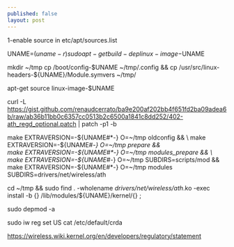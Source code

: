 ```yaml
---
published: false
layout: post
---
```


1-enable source in etc/apt/sources.list

UNAME=$(uname -r)
sudo apt-get build-dep linux-image-$UNAME

mkdir ~/tmp
cp /boot/config-$UNAME  ~/tmp/.config && cp /usr/src/linux-headers-${UNAME}/Module.symvers ~/tmp/

apt-get source linux-image-$UNAME


curl -L https://gist.github.com/renaudcerrato/ba9e200af202bb4f651fd2ba09adea6b/raw/ab36b11bb0c6357cc0513b2c6500a1841c8dd252/402-ath_regd_optional.patch | patch -p1 -b

make EXTRAVERSION=-${UNAME#*-} O=~/tmp oldconfig && \
make EXTRAVERSION=-${UNAME#*-} O=~/tmp prepare && \
make EXTRAVERSION=-${UNAME#*-} O=~/tmp modules_prepare && \
make EXTRAVERSION=-${UNAME#*-} O=~/tmp SUBDIRS=scripts/mod && \
make EXTRAVERSION=-${UNAME#*-} O=~/tmp modules SUBDIRS=drivers/net/wireless/ath

cd ~/tmp && sudo find . -wholename *drivers/net/wireless/ath*.ko -exec install -b {} /lib/modules/${UNAME}/kernel/{} \;

sudo depmod -a

sudo iw reg set US 
cat /etc/default/crda




https://wireless.wiki.kernel.org/en/developers/regulatory/statement



